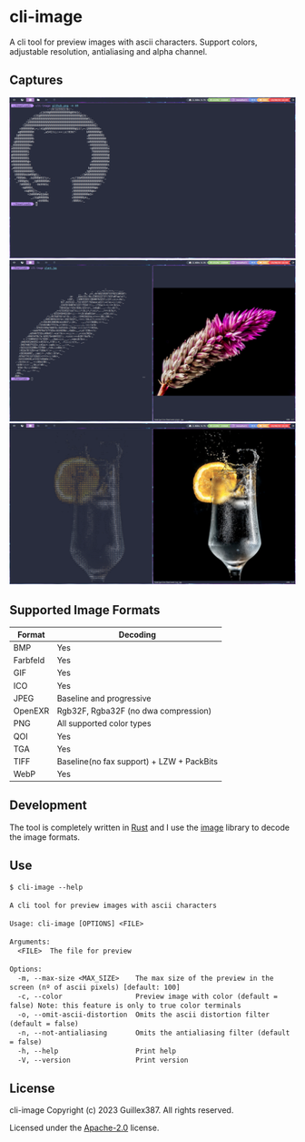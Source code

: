 # cli-image

A cli tool for preview images with ascii characters.
Support colors, adjustable resolution, antialiasing and alpha channel.

## Captures

![github_test](/assets/github_test.png)
![plant_test](/assets/plant_test.png)
![cup_test](/assets/cup_test.png)

## Supported Image Formats

| Format   | Decoding                                  |
| -------- | ----------------------------------------- |
| BMP      | Yes                                       |
| Farbfeld | Yes                                       |
| GIF      | Yes                                       |
| ICO      | Yes                                       |
| JPEG     | Baseline and progressive                  |
| OpenEXR  | Rgb32F, Rgba32F (no dwa compression)      |
| PNG      | All supported color types                 |
| QOI      | Yes                                       |
| TGA      | Yes                                       |
| TIFF     | Baseline(no fax support) + LZW + PackBits |
| WebP     | Yes                                       |

## Development

The tool is completely written in [Rust](https://www.rust-lang.org/) and
I use the [image](https://github.com/image-rs/image) library to decode the image formats.

## Use

```
$ cli-image --help

A cli tool for preview images with ascii characters

Usage: cli-image [OPTIONS] <FILE>

Arguments:
  <FILE>  The file for preview

Options:
  -m, --max-size <MAX_SIZE>    The max size of the preview in the screen (nº of ascii pixels) [default: 100]
  -c, --color                  Preview image with color (default = false) Note: this feature is only to true color terminals
  -o, --omit-ascii-distortion  Omits the ascii distortion filter (default = false)
  -n, --not-antialiasing       Omits the antialiasing filter (default = false)
  -h, --help                   Print help
  -V, --version                Print version
```

## License

cli-image Copyright (c) 2023 Guillex387. All rights reserved.

Licensed under the [Apache-2.0](/LICENSE) license.
